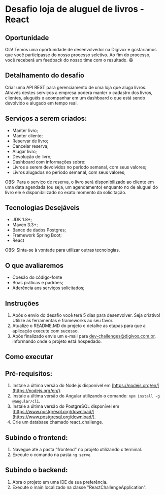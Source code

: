 # Desafio loja de aluguel de livros - React

## Oportunidade

Olá! Temos uma oportunidade de desenvolvedor na Digivox e gostaríamos que você participasse do nosso processo seletivo. Ao fim do processo, você receberá um feedback do nosso time com o resultado. 😃

## Detalhamento do desafio

Criar uma API REST para gerenciamento de uma loja que aluga livros. Através destes serviços a empresa poderá manter o cadastro dos livros, clientes, aluguéis e acompanhar em um dashboard o que está sendo devolvido e alugado em tempo real.

## Serviços a serem criados:

 - Manter livro;
 - Manter cliente;
 - Reservar de livro;
 - Cancelar reserva;
 - Alugar livro;
 - Devolução de livro;
 - Dashboard com informações sobre: 
  - Livros a serem devolvidos no período semanal, com seus valores;
  - Livros alugados no período semanal, com seus valores;

OBS: Para o serviço de reserva, o livro será disponibilizado ao cliente em uma data agendada (ou seja, um agendamento) enquanto no de aluguel do livro ele é disponibilizado no exato momento da solicitação.

## Tecnologias Desejáveis

 - JDK 1.8+;
 - Maven 3.3+;
 - Banco de dados Postgres;
 - Framework Spring Boot;
 - React
 
OBS: Sinta-se à vontade para utilizar outras tecnologias.

## O que avaliaremos

 - Coesão do código-fonte
 - Boas práticas e padrões;
 - Aderência aos serviços solicitados;

## Instruções

1. Após o envio do desafio você terá 5 dias para desenvolver. Seja criativo! Utilize as ferramentas e frameworks ao seu favor.
2. Atualize o README.MD do projeto e detalhe as etapas para que a aplicação execute com sucesso.
3. Após finalizado envie um e-mail para dev-challenges@digivox.com.br, informando onde o projeto está hospedado.

## Como executar

## Pré-requisitos:
1. Instale a última versão do Node.js disponível em [https://nodejs.org/en/](https://nodejs.org/en/).
2. Instale a última versão do Angular utilizando o comando: ``npm install -g @angular/cli``.
3. Instale a última versão do PostgreSQL disponível em [https://www.postgresql.org/download/](https://www.postgresql.org/download/).
4. Crie um database chamado react_challenge.

## Subindo o frontend:
1. Navegue até a pasta "frontend" no projeto utilizando o terminal.
2. Execute o comando na pasta ``ng serve``.

##  Subindo o backend:
1. Abra o projeto em uma IDE de sua preferência. 
2. Execute o main localizado na classe "ReactChallengeApplication".

